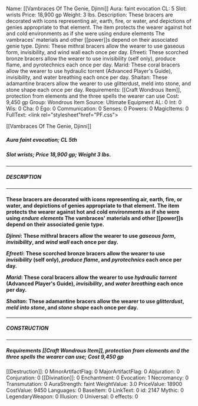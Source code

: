 Name: [[Vambraces Of The Genie, Djinni]]
Aura: faint evocation
CL: 5
Slot: wrists
Price: 18,900 gp
Weight: 3 lbs.
Description: These bracers are decorated with icons representing air, earth, fire, or water, and depictions of genies appropriate to that element. The item protects the wearer against hot and cold environments as if she were using endure elements The vambraces' materials and other [[power]]s depend on their associated genie type. Djinni: These mithral bracers allow the wearer to use gaseous form, invisibility, and wind wall each once per day. Efreeti: These scorched bronze bracers allow the wearer to use invisibility (self only), produce flame, and pyrotechnics each once per day. Marid: These coral bracers allow the wearer to use hydraulic torrent (Advanced Player's Guide), invisibility, and water breathing each once per day. Shaitan: These adamantine bracers allow the wearer to use glitterdust, meld into stone, and stone shape each once per day.
Requirements: [[Craft Wondrous Item]], protection from elements and the three spells the wearer can use
Cost: 9,450 gp
Group: Wondrous Item
Source: Ultimate Equipment
AL: 0
Int: 0
Wis: 0
Cha: 0
Ego: 0
Communication: 0
Senses: 0
Powers: 0
MagicItems: 0
FullText: <link rel="stylesheet"href="PF.css"><div class="heading"><p class="alignleft">[[Vambraces Of The Genie, Djinni]]</p><div style="clear: both;"></div></div><div><h5><b>Aura </b>faint evocation; <b>CL </b>5th</h5><h5><b>Slot </b>wrists; <b>Price </b>18,900 gp; <b>Weight </b>3 lbs.</h5></div><hr/><div><h5><b>DESCRIPTION</b></h5></div><hr/><div><h4><p>These bracers are decorated with icons representing air, earth, fire, or water, and depictions of genies appropriate to that element. The item protects the wearer against hot and cold environments as if she were using <i>endure elements</i> The vambraces' materials and other [[power]]s depend on their associated genie type. </p><p><i>Djinni</i>: These mithral bracers allow the wearer to use <i>gaseous form</i>, <i>invisibility</i>, and <i>wind wall</i> each once per day. </p><p><i>Efreeti</i>: These scorched bronze bracers allow the wearer to use <i>invisibility</i> (self only), <i>produce flame</i>, and <i>pyrotechnics</i> each once per day. </p><p><i>Marid</i>: These coral bracers allow the wearer to use <i>hydraulic torrent</i> (Advanced Player's Guide), <i>invisibility</i>, and <i>water breathing</i> each once per day. </p><p><i>Shaitan</i>: These adamantine bracers allow the wearer to use <i>glitterdust</i>, <i>meld into stone</i>, and <i>stone shape</i> each once per day.</p></h4></div><hr/><div><h5><b>CONSTRUCTION</b></h5></div><hr/><div><h5><b>Requirements </b>[[Craft Wondrous Item]], <i>protection from elements</i> and the three spells the wearer can use; <b>Cost </b>9,450 gp</h5></div>
[[Destruction]]: 0
MinorArtifactFlag: 0
MajorArtifactFlag: 0
Abjuration: 0
Conjuration: 0
[[Divination]]: 0
Enchantment: 0
Evocation: 1
Necromancy: 0
Transmutation: 0
AuraStrength: faint
WeightValue: 3.0
PriceValue: 18900
CostValue: 9450
Languages: 0
BaseItem: 0
LinkText: 0
id: 2147
Mythic: 0
LegendaryWeapon: 0
Illusion: 0
Universal: 0
effects: 0
